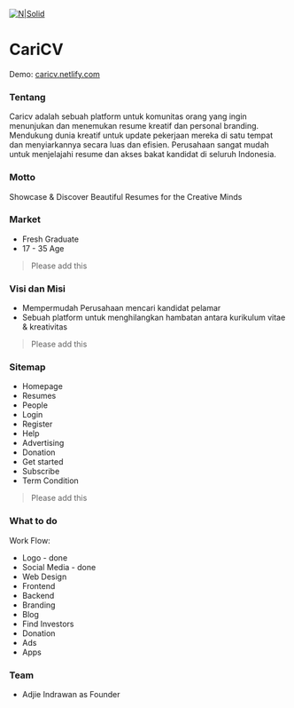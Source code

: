 [![N|Solid](https://cldup.com/XwOMHTx_kR.png)](http://adjieindrawan.com/)

# CariCV

Demo: [caricv.netlify.com](https://caricv.netlify.com/)

### Tentang

Caricv adalah sebuah platform untuk komunitas orang yang ingin menunjukan dan menemukan resume kreatif dan personal branding. Mendukung dunia kreatif untuk update pekerjaan mereka di satu tempat dan menyiarkannya secara luas dan efisien. Perusahaan sangat mudah untuk menjelajahi resume dan akses bakat kandidat di seluruh Indonesia.

### Motto

Showcase & Discover Beautiful Resumes for the Creative Minds

### Market
  - Fresh Graduate
  - 17 - 35 Age
  
> Please add this

### Visi dan Misi

  - Mempermudah Perusahaan mencari kandidat pelamar
  - Sebuah platform untuk menghilangkan hambatan antara kurikulum vitae & kreativitas
  
> Please add this
  
### Sitemap

- Homepage
- Resumes
- People
- Login
- Register
- Help
- Advertising
- Donation
- Get started
- Subscribe
- Term Condition

> Please add this


### What to do

Work Flow:

* Logo - done
* Social Media - done
* Web Design
* Frontend
* Backend
* Branding
* Blog
* Find Investors
* Donation
* Ads
* Apps


### Team

* Adjie Indrawan as Founder
